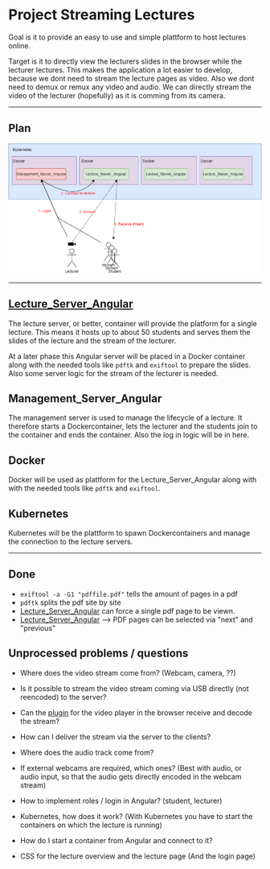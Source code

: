 # Project Streaming Lectures

Goal is it to provide an easy to use and simple plattform to host lectures online.

Target is it to directly view the lecturers slides in the browser while the lecturer lectures. This makes the application a lot easier to develop, because we dont need to stream the lecture pages as video.
Also we dont need to demux or remux any video and audio. We can directly stream the video of the lecturer (hopefully) as it is comming from its camera.

---
## Plan

![Plan Image](Assets/Documentation/StreamingLectures.png)

---
## [Lecture_Server_Angular](Lecture_Server_Angular/README.md)

The lecture server, or better, container will provide the platform for a single lecture. This means it hosts up to about 50 students and serves them the slides of the lecture and the stream of the lecturer. 

At a later phase this Angular server will be placed in a Docker container along with the needed tools like ```pdftk``` and ```exiftool``` to prepare the slides. Also some server logic for the stream of the lecturer is needed.

## Management_Server_Angular

The management server is used to manage the lifecycle of a lecture. It therefore starts a Dockercontainer, lets the lecturer and the students join to the container and ends the container.
Also the log in logic will be in here.

## Docker

Docker will be used as plattform for the Lecture_Server_Angular along with with the needed tools like ```pdftk``` and ```exiftool```. 

## Kubernetes

Kubernetes will be the plattform to spawn Dockercontainers and manage the connection to the lecture servers.

---
## Done
- ```exiftool -a -G1 "pdffile.pdf"``` tells the amount of pages in a pdf
-  ```pdftk``` splits the pdf site by site
- [Lecture_Server_Angular](Lecture_Server_Angular/README.md) can force a single pdf page to be viewn.
- [Lecture_Server_Angular](Lecture_Server_Angular/README.md) --> PDF pages can be selected via "next" and "previous"

## Unprocessed problems / questions
- Where does the video stream come from? (Webcam, camera, ??)
- Is it possible to stream the video stream coming via USB directly (not reencoded) to the server?
- Can the [plugin](https://github.com/videogular/videogular2) for the video player in the browser receive and decode the stream?
- How can I deliver the stream via the server to the clients?

- Where does the audio track come from?
- If external webcams are required, which ones? (Best with audio, or audio input, so that the audio gets directly encoded in the webcam stream)

- How to implement roles / login in Angular? (student, lecturer)

- Kubernetes, how does it work? (With Kubernetes you have to start the containers on which the lecture is running)

- How do I start a container from Angular and connect to it?

- CSS for the lecture overview and the lecture page (And the login page)


